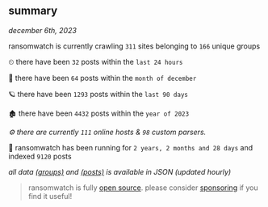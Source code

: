 
## summary
_december 6th, 2023_

ransomwatch is currently crawling `311` sites belonging to `166` unique groups

⏲ there have been `32` posts within the `last 24 hours`

🦈 there have been `64` posts within the `month of december`

🪐 there have been `1293` posts within the `last 90 days`

🏚 there have been `4432` posts within the `year of 2023`

_⚙️ there are currently `111` online hosts & `98` custom parsers._

🦕 ransomwatch has been running for `2 years, 2 months and 28 days` and indexed `9120` posts

_all data  [(groups)](http://ransomwhat.telemetry.ltd/groups) and [(posts)](http://ransomwhat.telemetry.ltd/posts) is available in JSON (updated hourly)_

> ransomwatch is fully [open source](https://github.com/joshhighet/ransomwatch#ransomwatch--). please consider [sponsoring](https://github.com/sponsors/joshhighet) if you find it useful!
